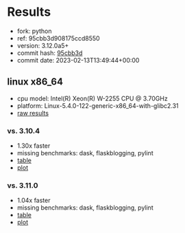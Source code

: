 # Results

- fork: python
- ref: 95cbb3d908175ccd8550
- version: 3.12.0a5+
- commit hash: [95cbb3d](https://github.com/python/cpython/commit/95cbb3d)
- commit date: 2023-02-13T13:49:44+00:00

## linux x86_64

- cpu model: Intel(R) Xeon(R) W-2255 CPU @ 3.70GHz
- platform: Linux-5.4.0-122-generic-x86_64-with-glibc2.31
- [raw results](bm-20230213-linux-x86_64-python-95cbb3d908175ccd8550-3.12.0a5%2B-95cbb3d.json)

### vs. 3.10.4

- 1.30x faster
- missing benchmarks: dask, flaskblogging, pylint
- [table](bm-20230213-linux-x86_64-python-95cbb3d908175ccd8550-3.12.0a5%2B-95cbb3d-vs-3.10.4.md)
- [plot](bm-20230213-linux-x86_64-python-95cbb3d908175ccd8550-3.12.0a5%2B-95cbb3d-vs-3.10.4.png)

### vs. 3.11.0

- 1.04x faster
- missing benchmarks: dask, flaskblogging, pylint
- [table](bm-20230213-linux-x86_64-python-95cbb3d908175ccd8550-3.12.0a5%2B-95cbb3d-vs-3.11.0.md)
- [plot](bm-20230213-linux-x86_64-python-95cbb3d908175ccd8550-3.12.0a5%2B-95cbb3d-vs-3.11.0.png)


